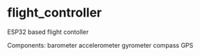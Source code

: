 # flight_controller
ESP32 based flight contoller

Components:
barometer
accelerometer
gyrometer
compass
GPS

